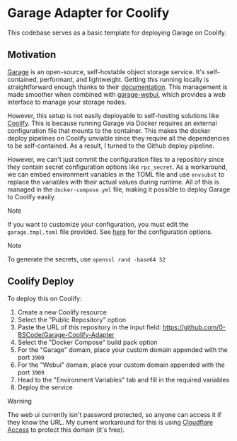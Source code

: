 # Garage Adapter for Coolify

This codebase serves as a basic template for deploying Garage on Coolify.

## Motivation

[Garage](https://garagehq.deuxfleurs.fr/) is an open-source, self-hostable object storage service. It's self-contained, performant, and lightweight. 
Getting this running locally is straightforward enough thanks to their [documentation](https://garagehq.deuxfleurs.fr/documentation/quick-start/). This management is made smoother when combined with [garage-webui](https://github.com/khairul169/garage-webui), which provides a web interface to manage your storage nodes.

However, this setup is not easily deployable to self-hosting solutions like [Coolify](https://coolify.io/). This is because running Garage via Docker requires an external configuration file that mounts to the container. This makes the docker deploy pipelines on Coolify unviable since they require all the dependencies to be self-contained. As a result, I turned to the Github deploy pipeline. 

However, we can't just commit the configuration files to a repository since they contain secret configuration options like `rpc_secret`. As a workaround, we can embed environment variables in the TOML file and use `envsubst` to replace the variables with their actual values during runtime. All of this is managed in the `docker-compose.yml` file, making it possible to deploy Garage to Coolify easily.

> [!NOTE]
> If you want to customize your configuration, you must edit the `garage.tmpl.toml` file provided. See [here](https://garagehq.deuxfleurs.fr/documentation/reference-manual/configuration) for the configuration options.

> [!NOTE]
> To generate the secrets, use `openssl rand -base64 32`

## Coolify Deploy

To deploy this on Coolify:
1. Create a new Coolify resource
2. Select the "Public Repository" option
3. Paste the URL of this repository in the input field: https://github.com/0-BSCode/Garage-Coolify-Adapter
4. Select the "Docker Compose" build pack option
5. For the "Garage" domain, place your custom domain appended with the port `3900`
6. For the "Webui" domain, place your custom domain appended with the port `3909`
7. Head to the "Environment Variables" tab and fill in the required variables
8. Deploy the service

> [!WARNING]
> The web ui currently isn't password protected, so anyone can access it if they know the URL. My current workaround for this is using [Cloudflare Access](https://www.cloudflare.com/zero-trust/products/access/) to protect this domain (it's free).
